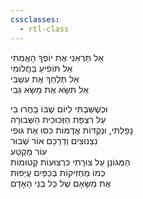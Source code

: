```yaml
---
cssclasses:
  - rtl-class
---
```

אַל תַּרְאֵנִי אֶת יוֹפְךָ הָאֲמִתִּי  
אַל תּוֹפִיעַ בַּחֲלוֹמִי  
אַל תְּלַחֵךְ אֶת עִשְׂבִּי  
אַל תִּשָּׂא אֶת מַשָּׂא גַּבִּי  

וּכְשֶׁשַּׁבְתִּי לַיּוֹם שֶׁבּוֹ בָּחֲרוּ בִּי  
עַל רִצְפַּת הַזְּכוּכִית הַשְּׁבוּרָה  
נָפַלְתִּי, וּנְקֻדּוֹת אֲדֻמּוֹת כִּסּוּ אֶת גּוּפִי  
נִצְנוּצִים וְדַרְכָּם אוֹר שְׁבוּר  
עוֹר מְקֻטָּע  
הַמְּגוֹנֵן עַל צוּרָתִי כִּרְצוּעוֹת קְטוּמוֹת  
כְּמוֹ מַחְזִיקוֹת בְּכַפַּיִם עֲיֵפוּת  
אֶת מַשָּׂאָם שֶׁל כָּל בְּנֵי הָאָדָם